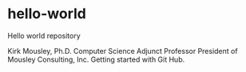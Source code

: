 # hello-world
Hello world repository

Kirk Mousley, Ph.D.
Computer Science Adjunct Professor
President of Mousley Consulting, Inc.
Getting started with Git Hub.
